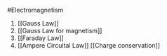 #Electromagnetism 

1. [[Gauss Law]]
2. [[Gauss Law for magnetism]]
3. [[Faraday Law]]
4. [[Ampere Circuital Law]]
[[Charge conservation]]